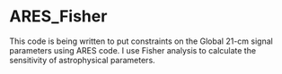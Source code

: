 # ARES_Fisher
This code is being written to put constraints on the Global 21-cm signal parameters using ARES code. I use Fisher analysis to calculate the sensitivity of astrophysical parameters.
